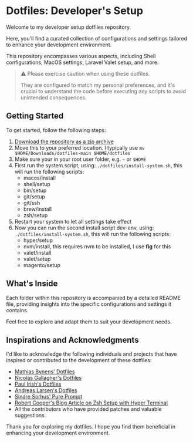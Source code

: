 # Dotfiles: Developer's Setup

Welcome to my developer setup dotfiles repository.

Here, you'll find a curated collection of configurations and settings tailored to enhance your development environment.

This repository encompasses various aspects, including Shell configurations, MacOS settings, Laravel Valet setup, and more.

> :warning: Please exercise caution when using these dotfiles.
>
> They are configured to match my personal preferences,
> and it's crucial to understand the code before executing any scripts to avoid unintended consequences.

## Getting Started

To get started, follow the following steps:

1. [Download the repository as a zip archive](https://github.com/GrimLink/dotfiles/archive/refs/heads/main.zip)
2. Move this to your preferred location. I typically use `mv $HOME/Downloads/dotfiles-main $HOME/dotfiles`
3. Make sure your in your root user folder, e.g. `~` or `$HOME`
4. First run the system script, using: `./dotfiles/install-system.sh`,
   this will run the following scripts:
    * macos/install
    * shell/setup
    * bin/setup
    * git/setup
    * git/ssh
    * brew/install
    * zsh/setup
5. Restart your system to let all settings take effect
6. Now you can run the second install script dev-env, using: `./dotfiles/install-system.sh`,
   this will run the following scripts:
    * hyper/setup
    * nvm/install,
      this requires nvm to be installed, I use **fig** for this
    * valet/install
    * valet/setup
    * magento/setup


## What's Inside

Each folder within this repository is accompanied by a detailed README file,
providing insights into the specific configurations and settings it contains.

Feel free to explore and adapt them to suit your development needs.

## Inspirations and Acknowledgments

I'd like to acknowledge the following individuals and projects that have inspired or contributed to the development of these dotfiles:

* [Mathias Bynens' Dotfiles](https://github.com/mathiasbynens/dotfiles)
* [Nicolas Gallagher's Dotfiles](https://github.com/necolas/dotfiles)
* [Paul Irish's Dotfiles](https://github.com/paulirish/dotfiles)
* [Andreas Larsen's Dotfiles](https://github.com/alrra/dotfiles)
* [Sindre Sorhus' Pure Prompt](https://github.com/sindresorhus/pure)
* [Robert Cooper's Blog Article on Zsh Setup with Hyper Terminal](https://www.robertcooper.me/elegant-development-experience-with-zsh-and-hyper-terminal)
* All the contributors who have provided patches and valuable suggestions.

Thank you for exploring my dotfiles. I hope you find them beneficial in enhancing your development environment.
